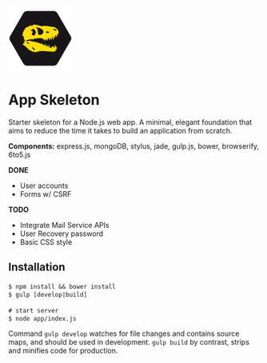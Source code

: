 ![Logo](https://raw.githubusercontent.com/imperodesign/skeleton/master/app/assets/src/img/skeleton-logo.png?raw=true)
# App Skeleton

Starter skeleton for a Node.js web app. A minimal, elegant foundation that aims to reduce the time it takes to build an application from scratch.

**Components:** express.js, mongoDB, stylus, jade, gulp.js, bower, browserify, 6to5.js

**DONE**
* User accounts
* Forms w/ CSRF

**TODO**
* Integrate Mail Service APIs
* User Recovery password 
* Basic CSS style

## Installation

```
$ npm install && bower install
$ gulp [develop|build]

# start server
$ node app/index.js
```
Command `gulp develop` watches for file changes and contains source maps, and should be used in development. `gulp build` by contrast, strips and minifies code for production.
